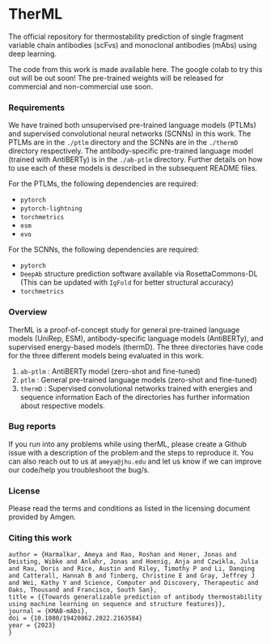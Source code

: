 # TherML

The official repository for thermostability prediction of single fragment variable chain antibodies (scFvs) and monoclonal antibodies (mAbs) using deep learning. 

The code from this work is made available here. The google colab to try this out will be out soon!
The pre-trained weights will be released for commercial and non-commercial use soon.


### Requirements

We have trained both unsupervised pre-trained language models (PTLMs) and supervised convolutional neural networks (SCNNs) in this work. The PTLMs are in the `./ptlm` directory and the SCNNs are in the `./thermD` directory respectively. The antibody-specific pre-trained language model (trained with AntiBERTy) is in the `./ab-ptlm` directory.
Further details on how to use each of these models is described in the subsequent README files. 

For the PTLMs, the following dependencies are required:

- `pytorch`
- `pytorch-lightning`
- `torchmetrics`
- `esm`
- `evo`

For the SCNNs, the following dependencies are required:

- `pytorch`
- `DeepAb` structure prediction software available via RosettaCommons-DL (This can be updated with `IgFold` for better structural accuracy)
- `torchmetrics`

### Overview

TherML is a proof-of-concept study for general pre-trained language models (UniRep, ESM), antibody-specific language models (AntiBERTy), and supervised energy-based models (thermD). The three directories have code for the three different models being evaluated in this work.
1. `ab-ptlm` : AntiBERTy model (zero-shot and fine-tuned)
2. `ptlm` : General pre-trained language models (zero-shot and fine-tuned)
3. `thermD` : Supervised convolutional networks trained with energies and sequence information
Each of the directories has further information about respective models.

### Bug reports

If you run into any problems while using therML, please create a Github issue with a description of the problem and the steps to reproduce it. You can also reach out to us at `ameya@jhu.edu` and let us know if we can improve our code/help you troubleshoot the bug/s.


### License

Please read the terms and conditions as listed in the licensing document provided by Amgen.


### Citing this work

```@article{Harmalkar2023,
author = {Harmalkar, Ameya and Rao, Roshan and Honer, Jonas and Deisting, Wibke and Anlahr, Jonas and Hoenig, Anja and Czwikla, Julia and Rau, Doris and Rice, Austin and Riley, Timothy P and Li, Danqing and Catterall, Hannah B and Tinberg, Christine E and Gray, Jeffrey J and Wei, Kathy Y and Science, Computer and Discovery, Therapeutic and Oaks, Thousand and Francisco, South San},
title = {{Towards generalizable prediction of antibody thermostability using machine learning on sequence and structure features}},
journal = {KMAB-mAbs},
doi = {10.1080/19420862.2022.2163584}
year = {2023}
}
```
